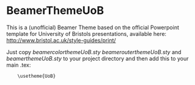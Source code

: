 # BeamerThemeUoB
This is a (unofficial) Beamer Theme based on the official Powerpoint template for University of Bristols presentations, available here: http://www.bristol.ac.uk/style-guides/print/

Just copy *beamercolorthemeUoB.sty* *beamerouterthemeUoB.sty* and *beamerthemeUoB.sty* to your project directory and then add this to your main .tex:

        \usetheme{UoB}
